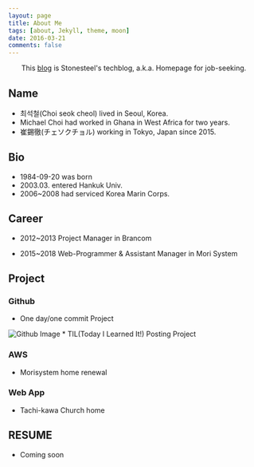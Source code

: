 ```yaml
---
layout: page
title: About Me
tags: [about, Jekyll, theme, moon]
date: 2016-03-21
comments: false
---
```


<center>This <a href="https://stonesteel1023.github.io">blog</a> is Stonesteel's techblog, a.k.a. Homepage for  job-seeking.</center>

## Name
* 최석철(Choi seok cheol) lived in Seoul, Korea.
* Michael Choi had worked in Ghana in West Africa for two years.
* 崔錫徹(チェソクチョル) working in Tokyo, Japan since 2015.


## Bio
* 1984-09-20 was born
* 2003.03. entered Hankuk Univ.
* 2006~2008 had serviced Korea Marin Corps.

## Career
* 2012~2013 Project Manager in Brancom

* 2015~2018 Web-Programmer & Assistant Manager in Mori System

## Project
### Github 
* One day/one commit Project
<img src="https://ghchart.rshah.org/stonesteel1023" alt="Github Image" style="max-width:100%">
* TIL(Today I Learned It!) Posting Project

### AWS
* Morisystem home renewal

### Web App
* Tachi-kawa Church home

## RESUME
* Coming soon
